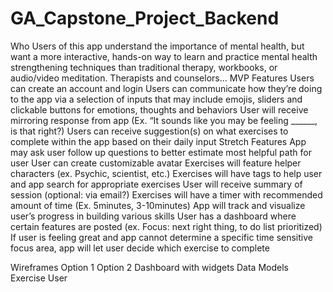 # GA_Capstone_Project_Backend

Who
Users of this app understand the importance of mental health, but want a more interactive, hands-on way to learn and practice mental health strengthening techniques than traditional therapy, workbooks, or audio/video meditation. Therapists and counselors…
MVP Features
Users can create an account and login
Users can communicate how they’re doing to the app via a selection of inputs that may include emojis, sliders and clickable buttons for emotions, thoughts and behaviors
User will receive mirroring response from app (Ex. “It sounds like you may be feeling ______, is that right?)
Users can receive suggestion(s) on what exercises to complete within the app based on their daily input
Stretch Features
App may ask user follow up questions to better estimate most helpful path for user
User can create customizable avatar
Exercises will feature helper characters (ex. Psychic, scientist, etc.)
Exercises will have tags to help user and app search for appropriate exercises
User will receive summary of session (optional: via email?)
Exercises will have a timer with recommended amount of time (Ex. 5minutes, 3-10minutes)
App will track and visualize user’s progress in building various skills
User has a dashboard where certain features are posted (ex. Focus: next right thing, to do list prioritized)
If user is feeling great and app cannot determine a specific time sensitive focus area, app will let user decide which exercise to complete

Wireframes
Option 1
Option 2
Dashboard with widgets
Data Models
Exercise
User
